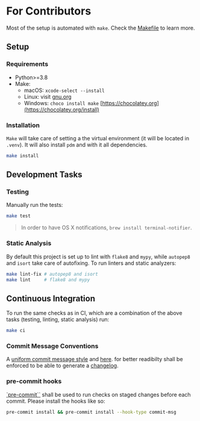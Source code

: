 # For Contributors

Most of the setup is automated with `make`. Check the [Makefile](./Makefile) to learn more.

## Setup

### Requirements

* Python>=3.8
* Make:
  * macOS: `xcode-select --install`
  * Linux: visit [gnu.org](https://www.gnu.org/software/make)
  * Windows: `choco install make` [https://chocolatey.org](https://chocolatey.org/install)

<!-- To confirm these system dependencies are configured correctly:

``` bash
make bootstrap
make doctor
``` -->

### Installation

`Make` will take care of setting a the virtual environment (it will be located in `.venv`). It will also install `pdm` and with it all dependencies.

``` bash
make install
```

<!-- ### Data

To automatically create test accounts, update `.envrc` with your own information and run `direnv allow`. Then, generate new seed data for local development:

``` bash
make data
``` -->

## Development Tasks

### Testing

Manually run the tests:

``` bash
make test
```

<!-- or keep them running on change:

``` bash
make dev
``` -->

> In order to have OS X notifications, `brew install terminal-notifier`.

### Static Analysis

By default this project is set up to lint with `flake8` and `mypy`, while `autopep8` and `isort` take care of autofixing. To run linters and static analyzers:

``` bash
make lint-fix # autopep8 and isort
make lint     # flake8 and mypy
```

## Continuous Integration

To run the same checks as in CI, which are a combination of the above tasks (testing, linting, static analysis) run:

``` bash
make ci
```



### Commit Message Conventions

A [uniform commit message style](https://commitizen-tools.github.io/commitizen/tutorials/writing_commits/)
and [here](https://www.conventionalcommits.org/en/v1.0.0/). for better readibilty shall be enforced to be able to generate a [changelog](./CHANGELOG.md).

### pre-commit hooks

[`pre-commit``](https://github.com/pre-commit/pre-commit) shall be used to run checks on staged changes before each commit.
Please install the hooks like so:

``` bash
pre-commit install && pre-commit install --hook-type commit-msg
```

